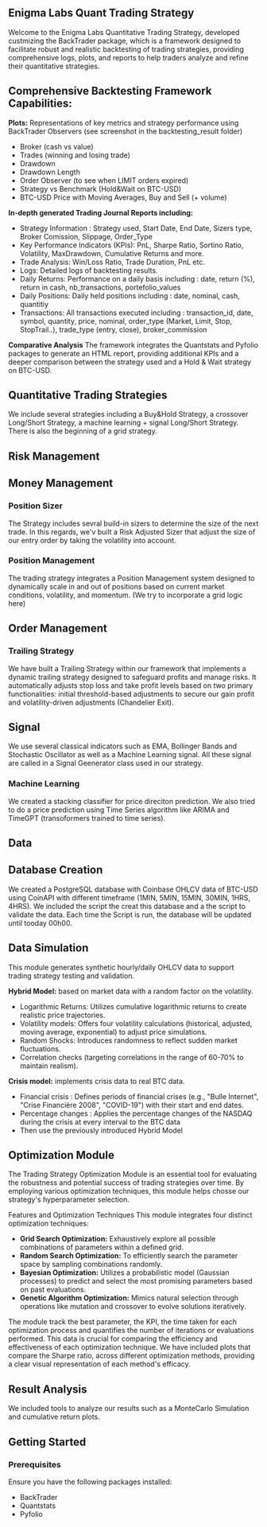 ## Enigma Labs Quant Trading Strategy

Welcome to the Enigma Labs Quantitative Trading Strategy, developed custmizing the BackTrader package, which is a framework designed to facilitate robust and realistic backtesting of trading strategies, providing comprehensive logs, plots, and reports to help traders analyze and refine their quantitative strategies.

## Comprehensive Backtesting Framework Capabilities: 
**Plots:** Representations of key metrics and strategy performance using BackTrader Observers (see screenshot in the backtesting_result folder)
  - Broker (cash vs value)
  - Trades (winning and losing trade)
  - Drawdown
  - Drawdown Length
  - Order Observer (to see when LIMIT orders expired)
  - Strategy vs Benchmark (Hold&Wait on BTC-USD)
  - BTC-USD Price with Moving Averages, Buy and Sell (+ volume) 

**In-depth generated Trading Journal Reports including:**
- Strategy Information : Strategy used, Start Date, End Date, Sizers type, Broker Comission, Slippage, Order_Type
- Key Performance Indicators (KPIs): PnL, Sharpe Ratio, Sortino Ratio, Volatility, MaxDrawdown, Cumulative Returns and more.
- Trade Analysis: Win/Loss Ratio, Trade Duration, PnL etc.
- Logs: Detailed logs of backtesting results.
- Daily Returns: Performance on a daily basis including : date, return (%), return in cash, nb_transactions, portefolio_values
- Daily Positions: Daily held positions including : date, nominal, cash, quantitiy
- Transactions: All transactions executed including : transaction_id, date, symbol, quantity, price, nominal, order_type (Market, Limit, Stop, StopTrail..), trade_type (entry, close), broker_commission

**Comparative Analysis**
The framework integrates the Quantstats and Pyfolio packages to generate an HTML report, providing additional KPIs and a deeper comparison between the strategy used and a Hold & Wait strategy on BTC-USD.


## Quantitative Trading Strategies
We include several strategies including a Buy&Hold Strategy, a crossover Long/Short Strategy, a machine learning + signal Long/Short Strategy. There is also the beginning of a grid strategy.


## Risk Management

## Money Management
### Position Sizer
The Strategy includes sevral build-in sizers to determine the size of the next trade. In this regards, we'v built a Risk Adjusted Sizer that adjust the size of our entry order by taking the volatility into account.

### Position Management
The trading strategy integrates a Position Management system designed to dynamically scale in and out of positions based on current market conditions, volatility, and momentum. (We try to incorporate a grid logic here)

## Order Management
### Trailing Strategy
We have built a Trailing Strategy within our framework that implements a dynamic trailing strategy designed to safeguard profits and manage risks. It automatically adjusts stop loss and take profit levels based on two primary functionalities: initial threshold-based adjustments to secure our gain profit and volatility-driven adjustments (Chandelier Exit).

##  Signal
We use several classical indicators such as EMA, Bollinger Bands and Stochastic Oscillator as well as a Machine Learning signal. All these signal are called in a Signal Geenerator class used in our strategy.
### Machine Learning
We created a stacking classifier for price direciton prediction. We also tried to do a price prediction using Time Series algorithm like ARIMA and TimeGPT (transoformers trained to time series).

## Data
## Database Creation
We created a PostgreSQL database with Coinbase OHLCV data of BTC-USD using CoinAPI with different timeframe (1MIN, 5MIN, 15MIN, 30MIN, 1HRS, 4HRS). We included the script the creat this database and a the script to validate the data. Each time the Script is run, the database will be updated until tooday 00h00.

##  Data Simulation
This module generates synthetic hourly/daily OHLCV data to support trading strategy testing and validation.

**Hybrid Model:** based on market data with a random factor on the volatility.

- Logarithmic Returns: Utilizes cumulative logarithmic returns to create realistic price trajectories.
- Volatility models: Offers four volatility calculations (historical, adjusted, moving average, exponential) to adjust price simulations.
- Random Shocks: Introduces randomness to reflect sudden market fluctuations.
- Correlation checks (targeting correlations in the range of 60-70% to maintain realism). 

**Crisis model:** implements crisis data to real BTC data.
- Financial crisis : Defines periods of financial crises (e.g., "Bulle Internet", "Crise Financière 2008", "COVID-19") with their start and end dates.
- Percentage changes : Applies the percentage changes of the NASDAQ during the crisis at every interval to the BTC data
- Then use the previously introduced Hybrid Model 


## Optimization Module
The Trading Strategy Optimization Module is an essential tool for evaluating the robustness and potential success of trading strategies over time. By employing various optimization techniques, this module helps chosse our strategy's hyperparameter selection.

Features and Optimization Techniques
This module integrates four distinct optimization techniques:

- **Grid Search Optimization:** Exhaustively explore all possible combinations of parameters within a defined grid.
- **Random Search Optimization:** To efficiently search the parameter space by sampling combinations randomly.
- **Bayesian Optimization:** Utilizes a probabilistic model (Gaussian processes) to predict and select the most promising parameters based on past evaluations.
- **Genetic Algorithm Optimization:**  Mimics natural selection through operations like mutation and crossover to evolve solutions iteratively.

The module track the best parameter, the KPI, the time taken for each optimization process and quantifies the number of iterations or evaluations performed. This data is crucial for comparing the efficiency and effectiveness of each optimization technique. We have included plots that compare the Sharpe ratio, across different optimization methods, providing a clear visual representation of each method's efficacy.

## Result Analysis
We included tools to analyze our results such as a MonteCarlo Simulation and cumulative return plots.

## Getting Started
### Prerequisites
Ensure you have the following packages installed:
- BackTrader
- Quantstats
- Pyfolio


